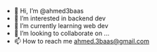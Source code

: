 - 👋 Hi, I’m @ahmed3baas
- 👀 I’m interested in backend dev
- 🌱 I’m currently learning web dev
- 💞️ I’m looking to collaborate on ...
- 📫 How to reach me ahmed.3baas@gmail.com

<!---
ahmed3baas/ahmed3baas is a ✨ special ✨ repository because its `README.md` (this file) appears on your GitHub profile.
You can click the Preview link to take a look at your changes.
--->
